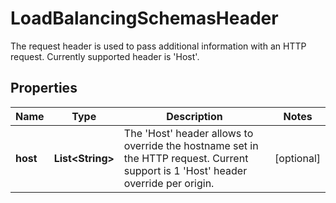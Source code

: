 

# LoadBalancingSchemasHeader

The request header is used to pass additional information with an HTTP request. Currently supported header is 'Host'.

## Properties

| Name | Type | Description | Notes |
|------------ | ------------- | ------------- | -------------|
|**host** | **List&lt;String&gt;** | The &#39;Host&#39; header allows to override the hostname set in the HTTP request. Current support is 1 &#39;Host&#39; header override per origin. |  [optional] |



